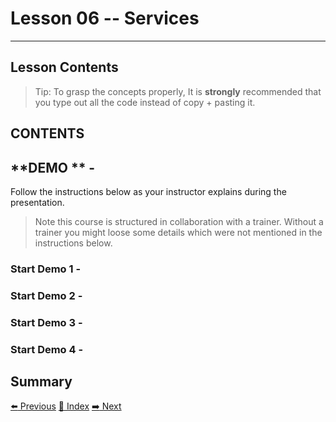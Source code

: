 # Lesson 06 -- Services
----------
## Lesson Contents



> Tip: To grasp the concepts properly, It is **strongly** recommended that you type out all the code instead of copy + pasting it. 

## CONTENTS

## **DEMO ** - 
Follow the instructions below as your instructor explains during the presentation. 

> Note this course is structured in collaboration with a trainer. Without a trainer you might loose some details which were not mentioned in the instructions below. 

### **Start Demo 1** - 

### **Start Demo 2** - 

### **Start Demo 3** - 


### **Start Demo 4** - 



## Summary





[:arrow_left: Previous](https://github.com/costaivo/AngularJs2-AdManager/tree/Dev/02_AdManager/05_Lesson/Start)
[:1234: Index](https://github.com/costaivo/AdManagerUI-AngularJs2/tree/Dev) 
[:arrow_right: Next](https://github.com/costaivo/AngularJs2-AdManager/tree/Dev/02_AdManager/07_Lesson/Start)



